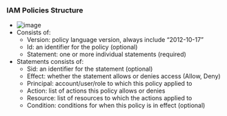 ### IAM Policies Structure
- ![image](https://github.com/doanhquan/aws-saa/assets/62228094/26616a8f-d65f-418d-ba10-c0b0ba5de48a)
- Consists of:
  - Version: policy language version, always include “2012-10-17”
  - Id: an identifier for the policy (optional)
  - Statement: one or more individual statements (required)
- Statements consists of:
  - Sid: an identifier for the statement (optional)
  - Effect: whether the statement allows or denies access (Allow, Deny)
  - Principal: account/user/role to which this policy applied to
  - Action: list of actions this policy allows or denies
  - Resource: list of resources to which the actions applied to
  - Condition: conditions for when this policy is in effect (optional)
